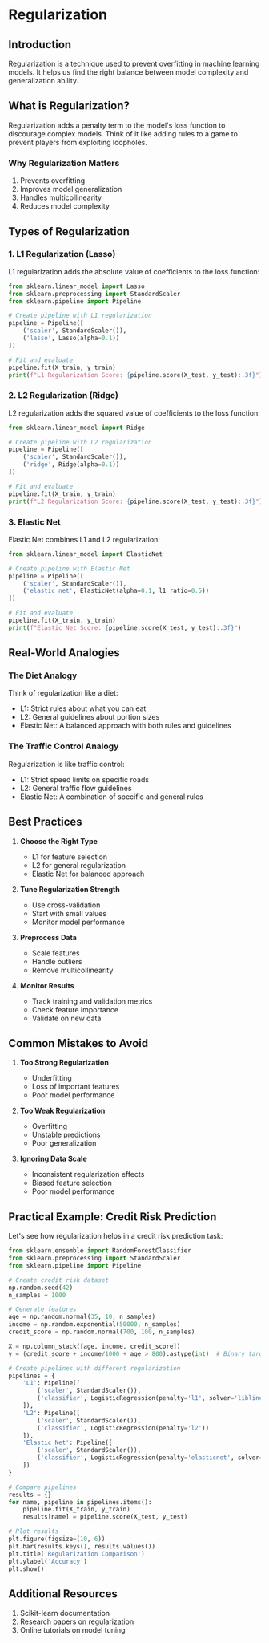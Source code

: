 # Regularization

## Introduction

Regularization is a technique used to prevent overfitting in machine learning models. It helps us find the right balance between model complexity and generalization ability.

## What is Regularization?

Regularization adds a penalty term to the model's loss function to discourage complex models. Think of it like adding rules to a game to prevent players from exploiting loopholes.

### Why Regularization Matters

1. Prevents overfitting
2. Improves model generalization
3. Handles multicollinearity
4. Reduces model complexity

## Types of Regularization

### 1. L1 Regularization (Lasso)

L1 regularization adds the absolute value of coefficients to the loss function:

```python
from sklearn.linear_model import Lasso
from sklearn.preprocessing import StandardScaler
from sklearn.pipeline import Pipeline

# Create pipeline with L1 regularization
pipeline = Pipeline([
    ('scaler', StandardScaler()),
    ('lasso', Lasso(alpha=0.1))
])

# Fit and evaluate
pipeline.fit(X_train, y_train)
print(f"L1 Regularization Score: {pipeline.score(X_test, y_test):.3f}")
```

### 2. L2 Regularization (Ridge)

L2 regularization adds the squared value of coefficients to the loss function:

```python
from sklearn.linear_model import Ridge

# Create pipeline with L2 regularization
pipeline = Pipeline([
    ('scaler', StandardScaler()),
    ('ridge', Ridge(alpha=0.1))
])

# Fit and evaluate
pipeline.fit(X_train, y_train)
print(f"L2 Regularization Score: {pipeline.score(X_test, y_test):.3f}")
```

### 3. Elastic Net

Elastic Net combines L1 and L2 regularization:

```python
from sklearn.linear_model import ElasticNet

# Create pipeline with Elastic Net
pipeline = Pipeline([
    ('scaler', StandardScaler()),
    ('elastic_net', ElasticNet(alpha=0.1, l1_ratio=0.5))
])

# Fit and evaluate
pipeline.fit(X_train, y_train)
print(f"Elastic Net Score: {pipeline.score(X_test, y_test):.3f}")
```

## Real-World Analogies

### The Diet Analogy

Think of regularization like a diet:

- L1: Strict rules about what you can eat
- L2: General guidelines about portion sizes
- Elastic Net: A balanced approach with both rules and guidelines

### The Traffic Control Analogy

Regularization is like traffic control:

- L1: Strict speed limits on specific roads
- L2: General traffic flow guidelines
- Elastic Net: A combination of specific and general rules

## Best Practices

1. **Choose the Right Type**
   - L1 for feature selection
   - L2 for general regularization
   - Elastic Net for balanced approach

2. **Tune Regularization Strength**
   - Use cross-validation
   - Start with small values
   - Monitor model performance

3. **Preprocess Data**
   - Scale features
   - Handle outliers
   - Remove multicollinearity

4. **Monitor Results**
   - Track training and validation metrics
   - Check feature importance
   - Validate on new data

## Common Mistakes to Avoid

1. **Too Strong Regularization**
   - Underfitting
   - Loss of important features
   - Poor model performance

2. **Too Weak Regularization**
   - Overfitting
   - Unstable predictions
   - Poor generalization

3. **Ignoring Data Scale**
   - Inconsistent regularization effects
   - Biased feature selection
   - Poor model performance

## Practical Example: Credit Risk Prediction

Let's see how regularization helps in a credit risk prediction task:

```python
from sklearn.ensemble import RandomForestClassifier
from sklearn.preprocessing import StandardScaler
from sklearn.pipeline import Pipeline

# Create credit risk dataset
np.random.seed(42)
n_samples = 1000

# Generate features
age = np.random.normal(35, 10, n_samples)
income = np.random.exponential(50000, n_samples)
credit_score = np.random.normal(700, 100, n_samples)

X = np.column_stack([age, income, credit_score])
y = (credit_score + income/1000 + age > 800).astype(int)  # Binary target

# Create pipelines with different regularization
pipelines = {
    'L1': Pipeline([
        ('scaler', StandardScaler()),
        ('classifier', LogisticRegression(penalty='l1', solver='liblinear'))
    ]),
    'L2': Pipeline([
        ('scaler', StandardScaler()),
        ('classifier', LogisticRegression(penalty='l2'))
    ]),
    'Elastic Net': Pipeline([
        ('scaler', StandardScaler()),
        ('classifier', LogisticRegression(penalty='elasticnet', solver='saga', l1_ratio=0.5))
    ])
}

# Compare pipelines
results = {}
for name, pipeline in pipelines.items():
    pipeline.fit(X_train, y_train)
    results[name] = pipeline.score(X_test, y_test)

# Plot results
plt.figure(figsize=(10, 6))
plt.bar(results.keys(), results.values())
plt.title('Regularization Comparison')
plt.ylabel('Accuracy')
plt.show()
```

## Additional Resources

1. Scikit-learn documentation
2. Research papers on regularization
3. Online tutorials on model tuning
